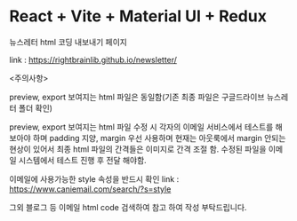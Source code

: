 # React + Vite + Material UI + Redux

뉴스레터 html 코딩 내보내기 페이지

link : https://rightbrainlib.github.io/newsletter/

<주의사항>

preview, export 보여지는 html 파일은 동일함&#40;기존 최종 파일은 구글드라이브 뉴스레터 폴더 확인&#41;

preview, export 보여지는 html 파일 수정 시 각자의 이메일 서비스에서 테스트를 해보아야 하며 padding 지양, margin 우선 사용하며 현재는 아웃룩에서 margin 안되는 현상이 있어서 최종 html 파일의 간격들은 이미지로 간격 조절 함.
수정된 파일을 이메일 시스템에서 테스트 진행 후 전달 해야함.

이메일에 사용가능한 style 속성을 반드시 확인
link : https://www.caniemail.com/search/?s=style

그외 블로그 등 이메일 html code 검색하여 참고 하여 작성 부탁드립니다.
